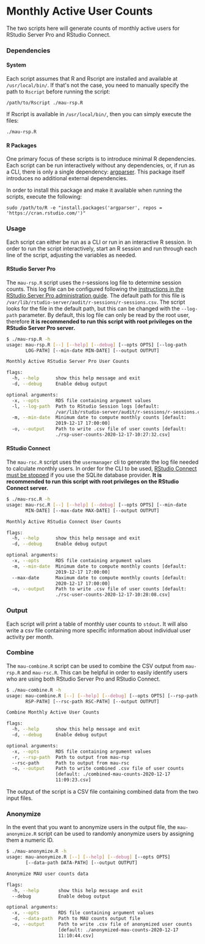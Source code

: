 # Monthly Active User Counts

The two scripts here will generate counts of monthly active users for RStudio
Server Pro and RStudio Connect.

### Dependencies
#### System
Each script assumes that R and Rscript are installed and available at
`/usr/local/bin/`. If that's not the case, you need to manually specify the path
to `Rscript` before running the script:
```
/path/to/Rscript ./mau-rsp.R
```

If Rscript is available in `/usr/local/bin/`, then you can simply execute the
files:
```
./mau-rsp.R
```

#### R Packages
One primary focus of these scripts is to introduce minimal R dependencies. Each
script can be run interactively without any dependencies, or, if run as a CLI,
there is only a single dependency:
[argparser](https://cran.r-project.org/web/packages/argparser/index.html). This
package itself introduces no additional external dependencies.

In order to install this package and make it available when running the scripts,
execute the following:
```
sudo /path/to/R -e "install.packages('argparser', repos = 'https://cran.rstudio.com/')"
```

### Usage
Each script can either be run as a CLI or run in an interactive R session.
In order to run the script interactively, start an R session and run through
each line of the script, adjusting the variables as needed.

#### RStudio Server Pro
The `mau-rsp.R` script uses the r-sessions log file to determine session counts.
This log file can be configured following the [instructions in the RStudio
Server Pro administration
guide](https://docs.rstudio.com/ide/server-pro/auditing-and-monitoring.html#r-session-auditing).
The default path for this file is
`/var/lib/rstudio-server/audit/r-sessions/r-sessions.csv`. The script looks for
the file in the default path, but this can be changed with the `--log-path`
parameter. By default, this log file can only be read by the root user,
therefore **it is recommended to run this script with root privileges on the
RStudio Server Pro server.**

```bash
$ ./mau-rsp.R -h
usage: mau-rsp.R [--] [--help] [--debug] [--opts OPTS] [--log-path
       LOG-PATH] [--min-date MIN-DATE] [--output OUTPUT]

Monthly Active RStudio Server Pro User Counts

flags:
  -h, --help      show this help message and exit
  -d, --debug     Enable debug output

optional arguments:
  -x, --opts      RDS file containing argument values
  -l, --log-path  Path to RStudio Session logs [default:
                  /var/lib/rstudio-server/audit/r-sessions/r-sessions.csv]
  -m, --min-date  Minimum date to compute monthly counts [default:
                  2019-12-17 17:00:00]
  -o, --output    Path to write .csv file of user counts [default:
                  ./rsp-user-counts-2020-12-17-10:27:32.csv]
```

#### RStudio Connect
The `mau-rsc.R` script uses the `usermanager` cli to generate the log file
needed to calculate monthly users. In order for the CLI to be used, [RStudio
Connect must be
stopped](https://docs.rstudio.com/connect/admin/server-management/#stopping-starting)
if you use the SQLite database provider.
**It is recommended to run this script with root privileges on the RStudio
Connect server.**

```bash
$ ./mau-rsc.R -h                                                      
usage: mau-rsc.R [--] [--help] [--debug] [--opts OPTS] [--min-date
       MIN-DATE] [--max-date MAX-DATE] [--output OUTPUT]

Monthly Active RStudio Connect User Counts

flags:
  -h, --help      show this help message and exit
  -d, --debug     Enable debug output

optional arguments:
  -x, --opts      RDS file containing argument values
  -m, --min-date  Minimum date to compute monthly counts [default:
                  2019-12-17 17:00:00]
  --max-date      Maximum date to compute monthly counts [default:
                  2020-12-17 17:00:00]
  -o, --output    Path to write .csv file of user counts [default:
                  ./rsc-user-counts-2020-12-17-10:28:08.csv]
```

### Output
Each script will print a table of monthly user counts to `stdout`. It will also
write a csv file containing more specific information about individual user
activity per month.

### Combine
The `mau-combine.R` script can be used to combine the CSV output from
`mau-rsp.R` and `mau-rsc.R`. This can be helpful in order to easily identify
users who are using both RStudio Server Pro and RStudio Connect.

```bash
$ ./mau-combine.R -h
usage: mau-combine.R [--] [--help] [--debug] [--opts OPTS] [--rsp-path
       RSP-PATH] [--rsc-path RSC-PATH] [--output OUTPUT]

Combine Monthly Active User Counts

flags:
  -h, --help      show this help message and exit
  -d, --debug     Enable debug output

optional arguments:
  -x, --opts      RDS file containing argument values
  -r, --rsp-path  Path to output from mau-rsp
  --rsc-path      Path to output from mau-rsc
  -o, --output    Path to write combined .csv file of user counts
                  [default: ./combined-mau-counts-2020-12-17
                  11:09:23.csv]
```

The output of the script is a CSV file containing combined data from the two
input files.

### Anonymize
In the event that you want to anonymize users in the output file, the
`mau-anonymize.R` script can be used to randomly anonymize users by assigning
them a numeric ID.

```bash
$ ./mau-anonymize.R -h
usage: mau-anonymize.R [--] [--help] [--debug] [--opts OPTS]
       [--data-path DATA-PATH] [--output OUTPUT]

Anonymize MAU user counts data

flags:
  -h, --help       show this help message and exit
  --debug          Enable debug output

optional arguments:
  -x, --opts       RDS file containing argument values
  -d, --data-path  Path to MAU counts output file
  -o, --output     Path to write .csv file of anonymized user counts
                   [default: ./anonymized-mau-counts-2020-12-17
                   11:10:44.csv]
```
